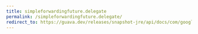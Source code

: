 ```yaml
---
title: simpleforwardingfuture.delegate
permalink: /simpleforwardingfuture.delegate/
redirect_to: https://guava.dev/releases/snapshot-jre/api/docs/com/google/common/util/concurrent/ForwardingFuture.SimpleForwardingFuture.html#delegate--
---
```

